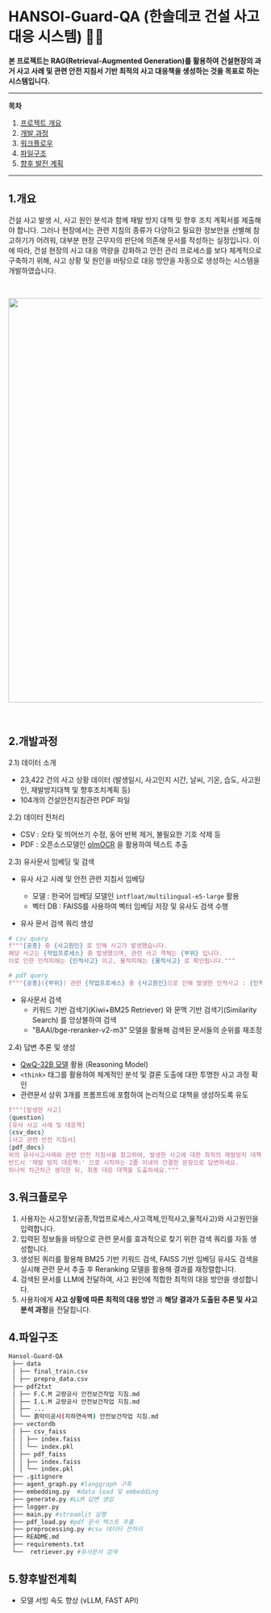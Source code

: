 # HANSOl-Guard-QA (한솔데코 건설 사고 대응 시스템) 👷🏼

**본 프로젝트는 RAG(Retrieval-Augmented Generation)를 활용하여 건설현장의 과거 사고 사례 및 관련 안전 지침서 기반 최적의 사고 대응책을 생성하는 것을 목표로 하는 시스템입니다.**

-----

**목차**

1. [프로젝트 개요](#1개요)
2. [개발 과정](#2개발과정)
3. [워크플로우](#3워크플로우)
4. [파일구조](#4파일구조)
5. [향후 발전 계획](#5향후발전계획)

---

## 1.개요 

건설 사고 발생 시, 사고 원인 분석과 함께 재발 방지 대책 및 향후 조치 계획서를 제출해야 합니다. 그러나 현장에서는 관련 지침의 종류가 다양하고 필요한 정보만을 선별해 참고하기가 어려워, 대부분 현장 근무자의 판단에 의존해 문서를 작성하는 실정입니다. 이에 따라, 건설 현장의 사고 대응 역량을 강화하고 안전 관리 프로세스를 보다 체계적으로 구축하기 위해, 사고 상황 및 원인을 바탕으로 대응 방안을 자동으로 생성하는 시스템을 개발하였습니다.

<br>

<p align="center">
<img src="https://github.com/user-attachments/assets/e5f7ef68-1bdc-42ee-9f0c-0b9e931d2194" width="800"/>
</p>

<br>

## 2.개발과정 

2.1) 데이터 소개

- 23,422 건의 사고 상황 데이터 
(발생일시, 사고인지 시간, 날씨, 기온, 습도, 사고원인, 재발방지대책 및 향후조치계획 등)
- 104개의 건설안전지침관련 PDF 파일

2.2) 데이터 전처리
- CSV : 오타 및 띄어쓰기 수정, 동어 반복 제거, 불필요한 기호 삭제 등 
- PDF : 오픈소스모델인 [olmOCR](https://huggingface.co/allenai/olmOCR-7B-0225-preview) 을 활용하여 텍스트 추출 

2.3) 유사문서 임베딩 및 검색

- 유사 사고 사례 및 안전 관련 지침서 임베딩 
  - 모델 : 한국어 임베딩 모델인 `intfloat/multilingual-e5-large` 활용
  - 벡터 DB : FAISS를 사용하여 벡터 임베딩 저장 및 유사도 검색 수행

- 유사 문서 검색 쿼리 생성 
```python
# csv query
f"""{공종} 중 {사고원인} 로 인해 사고가 발생했습니다.
해당 사고는 {작업프로세스} 중 발생했으며, 관련 사고 객체는 {부위} 입니다. 
이로 인한 인적피해는 {인적사고} 이고, 물적피해는 {물적사고} 로 확인됩니다."""

# pdf query 
f"""{공종}({부위}) 관련 {작업프로세스} 중 {사고원인}으로 인해 발생한 인적사고 : {인적사고} 및 물적사고 : {물적사고} 에 대한 안전 작업 지침 및 안전 조치 사항"""
```
- 유사문서 검색 
  - 키워드 기반 검색기(Kiwi+BM25 Retriever) 와 문맥 기반 검색기(Similarity Search) 를 앙상블하여 검색 
  - "BAAI/bge-reranker-v2-m3” 모델을 활용해 검색된 문서들의 순위를 재조정 

2.4) 답변 추론 및 생성

- [QwQ-32B 모델](https://huggingface.co/Qwen/QwQ-32B) 활용 (Reasoning Model) 
- `<think>` 태그를 활용하여 체계적인 분석 및 결론 도출에 대한 투명한 사고 과정 확인
- 관련문서 상위 3개를 프롬프트에 포함하여 논리적으로 대책을 생성하도록 유도
```python
f"""[발생한 사고]
{question}
[유사 사고 사례 및 대응책]
{csv_docs}
[사고 관련 안전 지침서]
{pdf_docs}
위의 유사사고사례와 관련 안전 지침서를 참고하여, 발생한 사고에 대한 최적의 재발방지 대책 및 향후 조치 계획을 간결하게 작성해주세요.
반드시 '재발 방지 대응책:' 으로 시작하는 2줄 이내의 간결한 문장으로 답변하세요.
하나씩 차근차근 생각한 뒤, 최종 대응 대책을 도출하세요."""
```

## 3.워크플로우 
1. 사용자는 사고정보(공종,작업프로세스,사고객체,인적사고,물적사고)와 사고원인을 입력합니다.
2. 입력된 정보들을 바탕으로 관련 문서를 효과적으로 찾기 위한 검색 쿼리를 자동 생성합니다.  
3. 생성된 쿼리를 활용해 BM25 기반 키워드 검색, FAISS 기반 임베딩 유사도 검색을 실시해 관련 문서 추출 후 Reranking 모델을 활용해 결과를 재정렬합니다.
4. 검색된 문서를 LLM에 전달하여, 사고 원인에 적합한 최적의 대응 방안을 생성합니다.
5. 사용자에게 **사고 상황에 따른 최적의 대응 방안** 과 **해당 결과가 도출된 추론 및 사고 분석 과정**을 전달힙니다. 

## 4.파일구조 
```bash
Hansol-Guard-QA
 ├── data
 │ ├── final_train.csv  
 │ ├── prepro_data.csv  
 ├── pdf2txt
 │ ├── F.C.M 교량공사 안전보건작업 지침.md
 │ ├── I.L.M 교량공사 안전보건작업 지침.md
 │ ├── ...
 │ └── 흙막이공사(지하연속벽) 안전보건작업 지침.md
 ├── vectordb
 │ ├── csv_faiss
 │ │ ├── index.faiss
 │ │ └── index.pkl
 │ ├── pdf_faiss
 │ │ ├── index.faiss
 │ │ └── index.pkl
 ├── .gitignore
 ├── agent_graph.py #langgraph 구축
 ├── embedding.py  #data load 및 embedding 
 ├── generate.py #LLM 답변 생성 
 ├── logger.py
 ├── main.py #streamlit 실행 
 ├── pdf_load.py #pdf 문서 텍스트 추출 
 ├── preprocessing.py #csv 데이터 전처리 
 ├── README.md
 ├── requirements.txt
 └──  retriever.py #유사문서 검색 
```
## 5.향후발전계획 
- 모델 서빙 속도 향상 (vLLM, FAST API)
